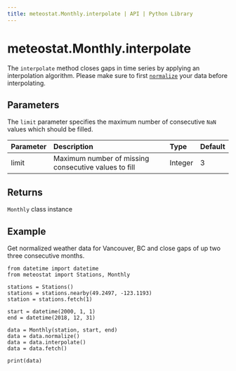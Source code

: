 ```yaml
---
title: meteostat.Monthly.interpolate | API | Python Library
---
```


# meteostat.Monthly.interpolate

The `interpolate` method closes gaps in time series by applying an interpolation algorithm. Please make sure to first [`normalize`](normalize) your data before interpolating.

## Parameters

The `limit` parameter specifies the maximum number of consecutive `NaN` values which should be filled.

| **Parameter** | **Description**                                      | **Type** | **Default** |
|:--------------|:-----------------------------------------------------|:---------|:------------|
| limit         | Maximum number of missing consecutive values to fill | Integer  | 3           |

## Returns

`Monthly` class instance

## Example

Get normalized weather data for Vancouver, BC and close gaps of up two three consecutive months.

```python{13}
from datetime import datetime
from meteostat import Stations, Monthly

stations = Stations()
stations = stations.nearby(49.2497, -123.1193)
station = stations.fetch(1)

start = datetime(2000, 1, 1)
end = datetime(2018, 12, 31)

data = Monthly(station, start, end)
data = data.normalize()
data = data.interpolate()
data = data.fetch()

print(data)
```
